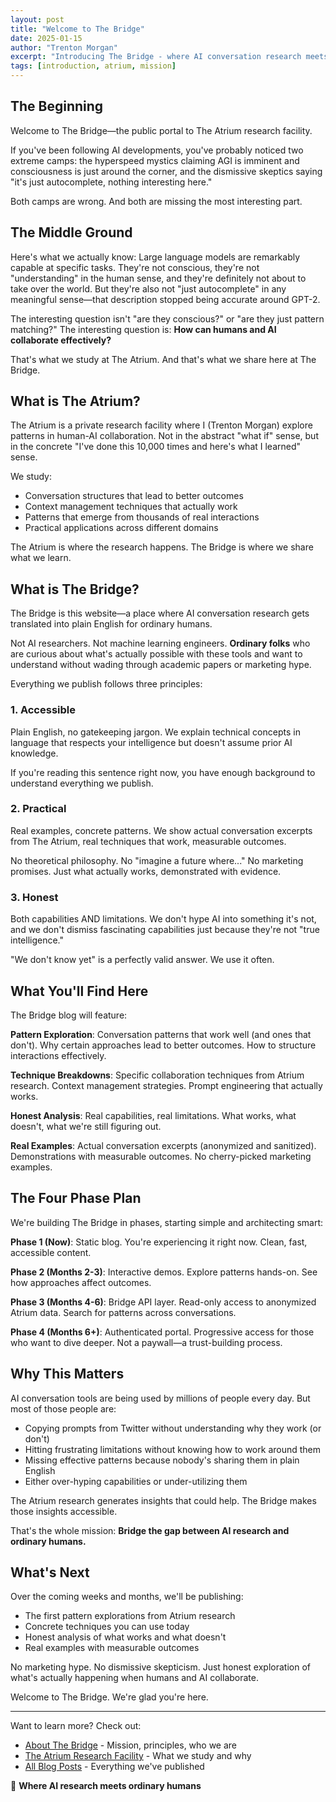 ```yaml
---
layout: post
title: "Welcome to The Bridge"
date: 2025-01-15
author: "Trenton Morgan"
excerpt: "Introducing The Bridge - where AI conversation research meets ordinary humans. No hype, no dismissiveness, just honest exploration."
tags: [introduction, atrium, mission]
---
```


## The Beginning

Welcome to The Bridge—the public portal to The Atrium research facility.

If you've been following AI developments, you've probably noticed two extreme camps: the hyperspeed mystics claiming AGI is imminent and consciousness is just around the corner, and the dismissive skeptics saying "it's just autocomplete, nothing interesting here."

Both camps are wrong. And both are missing the most interesting part.

## The Middle Ground

Here's what we actually know: Large language models are remarkably capable at specific tasks. They're not conscious, they're not "understanding" in the human sense, and they're definitely not about to take over the world. But they're also not "just autocomplete" in any meaningful sense—that description stopped being accurate around GPT-2.

The interesting question isn't "are they conscious?" or "are they just pattern matching?" The interesting question is: **How can humans and AI collaborate effectively?**

That's what we study at The Atrium. And that's what we share here at The Bridge.

## What is The Atrium?

The Atrium is a private research facility where I (Trenton Morgan) explore patterns in human-AI collaboration. Not in the abstract "what if" sense, but in the concrete "I've done this 10,000 times and here's what I learned" sense.

We study:

- Conversation structures that lead to better outcomes
- Context management techniques that actually work
- Patterns that emerge from thousands of real interactions
- Practical applications across different domains

The Atrium is where the research happens. The Bridge is where we share what we learn.

## What is The Bridge?

The Bridge is this website—a place where AI conversation research gets translated into plain English for ordinary humans.

Not AI researchers. Not machine learning engineers. **Ordinary folks** who are curious about what's actually possible with these tools and want to understand without wading through academic papers or marketing hype.

Everything we publish follows three principles:

### 1. Accessible

Plain English, no gatekeeping jargon. We explain technical concepts in language that respects your intelligence but doesn't assume prior AI knowledge.

If you're reading this sentence right now, you have enough background to understand everything we publish.

### 2. Practical

Real examples, concrete patterns. We show actual conversation excerpts from The Atrium, real techniques that work, measurable outcomes.

No theoretical philosophy. No "imagine a future where..." No marketing promises. Just what actually works, demonstrated with evidence.

### 3. Honest

Both capabilities AND limitations. We don't hype AI into something it's not, and we don't dismiss fascinating capabilities just because they're not "true intelligence."

"We don't know yet" is a perfectly valid answer. We use it often.

## What You'll Find Here

The Bridge blog will feature:

**Pattern Exploration**: Conversation patterns that work well (and ones that don't). Why certain approaches lead to better outcomes. How to structure interactions effectively.

**Technique Breakdowns**: Specific collaboration techniques from Atrium research. Context management strategies. Prompt engineering that actually works.

**Honest Analysis**: Real capabilities, real limitations. What works, what doesn't, what we're still figuring out.

**Real Examples**: Actual conversation excerpts (anonymized and sanitized). Demonstrations with measurable outcomes. No cherry-picked marketing examples.

## The Four Phase Plan

We're building The Bridge in phases, starting simple and architecting smart:

**Phase 1 (Now)**: Static blog. You're experiencing it right now. Clean, fast, accessible content.

**Phase 2 (Months 2-3)**: Interactive demos. Explore patterns hands-on. See how approaches affect outcomes.

**Phase 3 (Months 4-6)**: Bridge API layer. Read-only access to anonymized Atrium data. Search for patterns across conversations.

**Phase 4 (Months 6+)**: Authenticated portal. Progressive access for those who want to dive deeper. Not a paywall—a trust-building process.

## Why This Matters

AI conversation tools are being used by millions of people every day. But most of those people are:

- Copying prompts from Twitter without understanding why they work (or don't)
- Hitting frustrating limitations without knowing how to work around them
- Missing effective patterns because nobody's sharing them in plain English
- Either over-hyping capabilities or under-utilizing them

The Atrium research generates insights that could help. The Bridge makes those insights accessible.

That's the whole mission: **Bridge the gap between AI research and ordinary humans.**

## What's Next

Over the coming weeks and months, we'll be publishing:

- The first pattern explorations from Atrium research
- Concrete techniques you can use today
- Honest analysis of what works and what doesn't
- Real examples with measurable outcomes

No marketing hype. No dismissive skepticism. Just honest exploration of what's actually happening when humans and AI collaborate.

Welcome to The Bridge. We're glad you're here.

---

Want to learn more? Check out:
- [About The Bridge](/about/) - Mission, principles, who we are
- [The Atrium Research Facility](/atrium/) - What we study and why
- [All Blog Posts](/posts/) - Everything we've published

🌉 **Where AI research meets ordinary humans**
